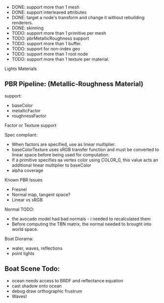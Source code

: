 - DONE: support more than 1 mesh
- DONE: support interleaved attributes
- DONE: target a node's transform and change it without rebuilding renderers.
- DONE: skinning
- TODO: support more than 1 primitive per mesh
- TODO: pbrMetallicRoughness support
- TODO: support more than 1 buffer.
- TODO: support for non-index geo
- TODO: support more than 1 root node
- TODO: support more than 1 texture per material.

Lights
Materials

## PBR Pipeline: (Metallic-Roughness Material)

support:

- baseColor
- metallicFactor
- roughnessFactor

Factor or Texture support

Spec compliant:

- When factors are specified, use as linear multiplier.
- baseColorTexture uses sRGB transfer function and must be converted to linear space before being used for computation.
- If a primitive specifies aa vertex color using COLOR_0, this value acts an additional linear multiplier to baseColor
- alpha coverage

Known PBR Issues

- Fresnel
- Normal map, tangent space?
- Linear vs sRGB

Normal TODO:

- the avocado model had bad normals - i needed to recalculated them
- Before computing the TBN matrix, the normal needed to brought into world space.

Boat Diorama:

- water, waves, reflections
- point lights

## Boat Scene Todo:

- ocean needs access to BRDF and reflectance equation
- cast shadow onto ocean
- debug draw orthographic frustrum
- Waves!
